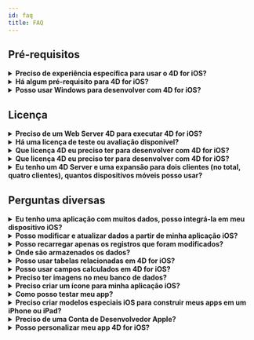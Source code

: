 ```yaml
---
id: faq
title: FAQ
---
```


## Pré-requisitos

<details>
<summary>
    <strong>Preciso de experiência específica para usar o 4D for iOS?</strong>
</summary>

Com 4D for iOS, pode criar facilmente projetos móveis diretamente desde 4D, sem necessidade de experiência prévia na criação de aplicações iOS nativas!

O editor de projetos móveis foi criado para que seja possível usar 4D for iOS sem nenhum conhecimento específico no desenvolvimento de aplicações móveis.

</details>

<details>
<summary>
<strong>Há algum pré-requisito para 4D for iOS?</strong>
</summary>

### Tabela de comparação de versões

| Xcode  | Swift | iOS      | 4D   | macOS   |
| ------ | ----- | -------- | ---- | ------- |
| 11     | 5.1   | iOS 13.0 | 18   | 10.14.4 |
| 10.2.1 | 5.0   | iOS 12.2 | 17R6 | 10.14.4 |
| 10.2   | 4.2.1 | iOS 12.2 | 17R5 | 10.14.3 |
| 10.1   | 4.2.1 | iOS 12   | 17R4 | 10.13.6 |
| 10.0   | 4.2   | iOS 12   | 17R3 | 10.13.6 |
| 9.4    | 4.1.2 | iOS 11.4 | 17R2 | 10.13.2 |
| 9.3.1  | 4.1   | iOS 11.3 | 17R2 | 10.13.2 |

Caso precise de uma versão antiga de Xcode pode baixá-la aqui: https://developer.apple.com/download/more/

=> Só desenvolvedores registrados podem baixar lançamentos preview através do website Apple Developer.

Veja a lista de pré-requisitos [aqui](prerequisites.html).

</details>

<details>
<summary>
<strong>Posso usar Windows para desenvolver com 4D for iOS?</strong>
</summary>

Não. Deve desenvolver em macOS, pois é preciso Xcode para compilar a aplicação final e executar o Simulador.

</details>

## Licença

<details>
<summary>
<strong>Preciso de um Web Server 4D para executar 4D for iOS?</strong>
</summary>

Não - 4D for iOS está incluído em 4D Server v17 R2 e superior.

</details>

<details>
<summary>
<strong>Há uma licença de teste ou avaliação disponível?</strong>
</summary>

Se já tiver uma licença 4D Developer Pro ou 4D Server para 4D v17 R2 ou posterior, já está incluido o 4D for iOS.

Se ainda não for um 4D Partner, ou não participa no programa 4D Manutenção, você tem que esperar por 4D V18.

</details>

<details>
<summary>
<strong>Que licença 4D eu preciso ter para desenvolver com 4D for iOS?</strong>
</summary>

É preciso ter uma licença 4D Developer Pro v17 R2 (macOS) para desenvolver apps para 4D for iOS.

</details>

<details>
<summary>
<strong>Que licença 4D eu preciso ter para desenvolver com 4D for iOS?</strong>
</summary>

É preciso ter uma licença 4D Server (macOS ou Windows) v17 R2 ou mais nova, para implementar aplicações iOS.

Não é preciso licenças adicionais. Suas aplicações 4D for iOS compartilham as mesmas licenças que as de 4D Remote (cliente).

Clientes podem se conectar em Macs, PCs Windows ou iPhones, desde o número total de usuários simultâneos esteja coberto pela licença 4D Server.

Note que você não pode instalar seu app móvel em mais dispositivos que a quantidade total das licenças remotas (cliente) do 4D Server.

</details>

<details>
<summary>
<strong>Eu tenho um 4D Server e uma expansão para dois clientes (no total, quatro clientes), quantos dispositivos móveis posso usar?</strong>
</summary>

Pode usar até quatro dispositivos móveis.

</details>

## Perguntas diversas

<details>
<summary>
<strong>Eu tenho uma aplicação com muitos dados, posso integrá-la em meu dispositivo iOS?</strong>
</summary>

4D for iOS permite que integre um máximo de 10.000 registros em seu app.

No momento, a melhor maneira de lidar com grandes quantidades de dados é criando uma tabela intermediária e filtras os resultados que quiser exibir.

Versões futuras de 4D for iOS vão incluir maneiras de aplicar filtros para que se mostre só a informação requerida.

</details>

<details>
<summary>
<strong>Posso modificar e atualizar dados a partir de minha aplicação iOS?</strong>
</summary>

No momento, 4D for iOS permite criar aplicações apenas leitura.

Versões futuras permitirão adicionar e modificar seus registros diretamente de sua aplicação iOS e sincronizar seus dados com o servidor.

</details>

<details>
<summary>
<strong>Posso recarregar apenas os registros que foram modificados?</strong>
</summary>

Quando recarregar os dados, todos os dados serão descarregados para substituir os dados existentes.

Sincronização incremental está nos planos para lançamentos futuros.

</details>

<details>
<summary>
<strong>Onde são armazenados os dados?</strong>
</summary>

Seus dados são armazenados localmente no aparelho iOS. Isso permite que acesse seus dados em modo offline.

</details>

<details>
<summary>
<strong>Posso usar tabelas relacionadas em 4D for iOS?</strong>
</summary>

Sabemos que você precisa usar muitas tabelas relacionadas para suas aplicações e estamos trabalhando no acesso à tabelas relacionadas nos lançamentos futuros de 4D for iOS.

</details>

<details>
<summary>
<strong>Posso usar campos calculados em 4D for iOS?</strong>
</summary>

Você pode criar campos pré-calculados em 4D e publicá-los a partir da [Seção Estrutura](structure.html) do editor de projeto de 4D for iOS.

</details>

<details>
<summary>
<strong>Preciso ter imagens no meu banco de dados?</strong>
</summary>

Não é obrigatório ter imagens, mas é recomendado que sejam usadas para oferecer uma melhor experiência de usuário.

4D for iOS oferece uma variedade de modelos de[formulários listados](list-form-templates.html) e [formulários detalhados](detail-form-templates.html). Com ou sem imagens, com gráficos...

</details>

<details>
<summary>
<strong>Preciso criar um ícone para minha aplicação iOS?</strong>
</summary>

É altamente recomendável ter um ícone para sua aplicação 4D for iOS. Se não tiver um, o ícone padrão (logo 4D) será exibido.

Se já tiver ícones para sua aplicação 4D Desktop, pode arrastar e soltar diretamente na área ícone na seção [Geral](general.html) do editor de projeto.

</details>

<details>
<summary>
<strong>Como posso testar meu app?</strong>
</summary>

4D for iOS permite que teste seus apps em [Simulador](simulator.html). Para testar seu app no aparelho iOS precisa ter uma **conta paga de desenvolvedor de Apple** (install-device.html) (iPhone e iPad).

**Nota:** para instalar seu app com uma **conta desenvolvedor gratuita**, é preciso abrir seu projeto gerado iOS e instalar seu app usando Xcode.

</details>

<details>
<summary>
<strong>Preciso criar modelos especiais iOS para construir meus apps em um iPhone ou iPad?</strong>
</summary>

Todos os modelos disponíveis em 4D for iOS estão otimizados para o iPhone. Também funcionam bem em iPads.

</details>

<details>
<summary>
     <strong>Preciso de uma Conta de Desenvolvedor Apple?</strong>
</summary>

Para testar seu app, é preciso criar pelo menos uma [conta gratuita de Desenvolvedor Apple](free-developer-account.html).

Para implementar um app 4D for iOS, é preciso se inscrever em [Programa Apple Developer Enterprise](register-apple-developer-enterprise-program.html) (para implementação in-house) ou [Programa Apple Developer](register-apple-developer-program-organization.html) (para implementação App Store).

</details>

<details>
<summary>
<strong>Posso personalizar meu app 4D for iOS?</strong>
</summary>

4D for iOS gera um projeto real Xcode que pode [abrir e modificar](open-xcode.html) de acordo com suas necessidades.

</details>